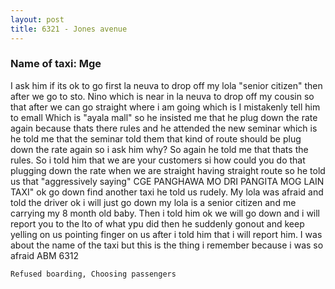 ```yaml
---
layout: post
title: 6321 - Jones avenue
---
```


### Name of taxi: Mge

I ask him if its ok to go first la neuva to drop off my lola "senior citizen" then after we go to sto. Nino which is near in la neuva to drop off my cousin so that after we can go straight where i am going which is I mistakenly tell him to emall
Which is "ayala mall" so he insisted me that he plug down the rate again because thats there rules and he attended the new seminar which is he told me that the seminar told them that kind of route should be plug down the rate again so i ask him why? So again he told me that thats the rules. So i told him that we are your customers si how could you do that plugging down the rate when we are straight having straight route so he told us that "aggressively saying" CGE PANGHAWA MO DRI PANGITA MOG LAIN TAXI" ok go down find another taxi he told us rudely. My lola was afraid and told the driver ok i will just go down my lola is a senior citizen and me carrying my 8 month old baby. Then i told him ok we will go down and i will report you to the lto of what ypu did then he suddenly gonout and keep yelling on us pointing finger on us after i told him that i will report him. I was about the name of the taxi but this is the thing i remember because i was so afraid ABM 6312

```Refused boarding, Choosing passengers```
